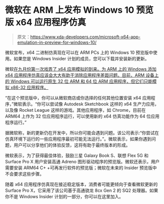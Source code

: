 # 微软在 ARM 上发布 Windows 10 预览版 x64 应用程序仿真

> 原文：<https://www.xda-developers.com/microsoft-x64-app-emulation-in-preview-for-windows-10/>

微软宣布，x64 二进制仿真现在可以在 ARM PCs 上的 Windows 10 预览版中使用。如果您是 Windows Insider 计划的成员，您可以下载并安装新的更新。

微软[在九月份第一次戏弄了 x64 应用模拟的到来。为 ARM 上的 Windows 添加 x64 应用程序仿真应该会大大有助于消除应用程序差距问题。目前，ARM 设备上的 Windows 可以运行原生 32 位 ARM 和 64 位 ARM 应用程序，但它们只能模拟 x86-32 应用程序。](https://www.xda-developers.com/microsoft-x64-app-emulation-windows-on-arm-pc/)

“在这个预览版中，你可以从微软商店或你选择的任何其他位置安装 x64 应用程序，”微软表示。“你可以尝试像 Autodesk Sketchbook 这样的 x64 生产力应用，以及像 Rocket League 这样的游戏。其他应用程序，如 Chrome，目前在 ARM64 上作为 32 位应用程序运行，可以使用新的 x64 仿真功能作为 64 位应用程序运行。”

据微软称，新的更新仍在开发中，所以你可能会遇到问题。该公司表示:“你尝试在仿真环境下运行的一些应用程序最初可能无法运行。”。微软表示，如果你遇到问题，用户可以分享他们的体验反馈，这将有助于最终版本的形成。

微软表示，为了获得最佳体验，鼓励三星 Galaxy Book S、联想 Flex 5G 和 Surface Pro X 用户安装高通 Adreno 图形驱动程序的预览版。微软还表示，用户需要安装 ARM64 C+ +可再发行软件的预览版；微软在未来的 Insider 预览版中不会要求这些步骤。

随着 x64 应用程序仿真现在接近稳定版本，消费者可能更倾向于查看微软更新的 Surface Pro X，它采用了该公司基于高通骁龙 8cx Gen 2 的 SQ2 处理器。如果你不是 Windows Insider 计划的一部分，你可以在这里加入。